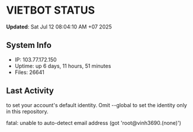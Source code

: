 # VIETBOT STATUS
**Updated**: Sat Jul 12 08:04:10 AM +07 2025

## System Info
- IP: 103.77.172.150
- Uptime: up 6 days, 11 hours, 51 minutes
- Files: 26641

## Last Activity

to set your account's default identity.
Omit --global to set the identity only in this repository.

fatal: unable to auto-detect email address (got 'root@vinh3690.(none)')
